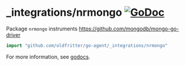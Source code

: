 # _integrations/nrmongo [![GoDoc](https://godoc.org/github.com/oldfritter/go-agent/_integrations/nrmongo?status.svg)](https://godoc.org/github.com/oldfritter/go-agent/_integrations/nrmongo)

Package `nrmongo` instruments https://github.com/mongodb/mongo-go-driver

```go
import "github.com/oldfritter/go-agent/_integrations/nrmongo"
```

For more information, see
[godocs](https://godoc.org/github.com/oldfritter/go-agent/_integrations/nrmongo).
